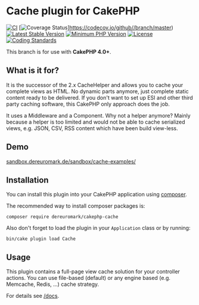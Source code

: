 # Cache plugin for CakePHP
[![CI](https://github.com/dereuromark/cakephp-cache/workflows/CI/badge.svg?branch=master)](https://github.com/dereuromark/cakephp-cache/actions?query=workflow%3ACI+branch%3Amaster)
[![Coverage Status](https://img.shields.io/codecov/c/github/dereuromark/cakephp-cache/master.svg)]https://codecov.io/github//branch/master)
[![Latest Stable Version](https://poser.pugx.org/dereuromark/cakephp-cache/v/stable.svg)](https://packagist.org/packages/dereuromark/cakephp-cache)
[![Minimum PHP Version](https://img.shields.io/badge/php-%3E%3D%207.2-8892BF.svg)](https://php.net/)
[![License](https://poser.pugx.org/dereuromark/cakephp-cache/license.svg)](https://packagist.org/packages/dereuromark/cakephp-cache)
[![Coding Standards](https://img.shields.io/badge/cs-PSR--2--R-yellow.svg)](https://github.com/php-fig-rectified/fig-rectified-standards)

This branch is for use with **CakePHP 4.0+**.

## What is it for?
It is the successor of the 2.x CacheHelper and allows you to cache your complete views as HTML.
No dynamic parts anymore, just complete static content ready to be delivered.
If you don't want to set up ESI and other third party caching software, this CakePHP only approach
does the job.

It uses a Middleware and a Component.
Why not a helper anymore? Mainly because a helper is too limited and would
not be able to cache serialized views, e.g. JSON, CSV, RSS content which have been build view-less.

## Demo
[sandbox.dereuromark.de/sandbox/cache-examples/](https://sandbox.dereuromark.de/sandbox/cache-examples/)

## Installation

You can install this plugin into your CakePHP application using [composer](https://getcomposer.org).

The recommended way to install composer packages is:
```
composer require dereuromark/cakephp-cache
```

Also don't forget to load the plugin in your `Application` class or by running:
```
bin/cake plugin load Cache
```

## Usage
This plugin contains a full-page view cache solution for your controller actions.
You can use file-based (default) or any engine based (e.g. Memcache, Redis, ...) cache strategy.

For details see [/docs](/docs).
